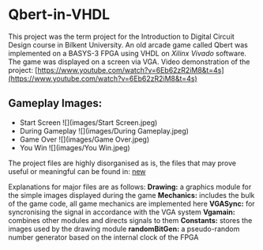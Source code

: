 # Qbert-in-VHDL
This project was the term project for the Introduction to Digital Circuit Design course in Bilkent University. An old arcade game called Qbert was implemented on a BASYS-3 FPGA using VHDL on _Xilinx Vivado_ software. The game was displayed on a screen via VGA.
Video demonstration of the project: [https://www.youtube.com/watch?v=6Eb62zR2iM8&t=4s](https://www.youtube.com/watch?v=6Eb62zR2iM8&t=4s)

## Gameplay Images:
* Start Screen
![](images/Start Screen.jpeg)
* During Gameplay
![](images/During Gameplay.jpeg)
* Game Over
![](images/Game Over.jpeg)
* You Win
![](images/You Win.jpeg)


The project files are highly disorganised as is, the files that may prove useful or meaningful can be found in: [new](https://github.com/Ertugrulmert/Qbert-in-VHDL/tree/master/final%20changes.srcs/sources_1/new)

Explanations for major files are as follows:
**Drawing:** a graphics module for the simple images displayed during the game
**Mechanics:** includes the bulk of the game code, all game mechanics are implemented here
**VGASync:** for syncronising the signal in accordance with the VGA system
**Vgamain:** combines other modules and directs signals to them
**Constants:** stores the images used by the drawing module
**randomBitGen:** a pseudo-random number generator based on the internal clock of the FPGA
